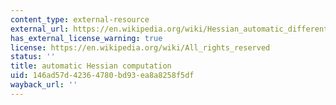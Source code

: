 ```yaml
---
content_type: external-resource
external_url: https://en.wikipedia.org/wiki/Hessian_automatic_differentiation
has_external_license_warning: true
license: https://en.wikipedia.org/wiki/All_rights_reserved
status: ''
title: automatic Hessian computation
uid: 146ad57d-4236-4780-bd93-ea8a8258f5df
wayback_url: ''
---
```

